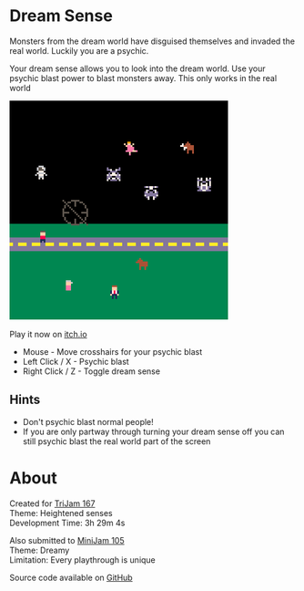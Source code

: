 # Dream Sense
Monsters from the dream world have disguised themselves and invaded the real world.
Luckily you are a psychic.

Your dream sense allows you to look into the dream world.
Use your psychic blast power to blast monsters away. This only works in the real world


[![A grassy field containing an old woman, a businessman, and a dog, and a black void containing an astronaut, a ballerina, a dog with a bone, and 3 monsters](images/cover.png)](https://caterpillargames.itch.io/dream-sense)

Play it now on [itch.io](https://caterpillargames.itch.io/dream-sense)

* Mouse - Move crosshairs for your psychic blast
* Left Click / X - Psychic blast
* Right Click / Z - Toggle dream sense

## Hints
* Don't psychic blast normal people!
* If you are only partway through turning your dream sense off you can still psychic blast the real world part of the screen


# About
Created for [TriJam 167](https://itch.io/jam/trijam-167/entries)  
Theme: Heightened senses  
Development Time: 3h 29m 4s  

Also submitted to [MiniJam 105](https://itch.io/jam/mini-jam-105-dreamy)  
Theme: Dreamy  
Limitation: Every playthrough is unique  




Source code available on [GitHub](https://github.com/CaterpillarGames/pico8-games/tree/master/carts/dream-sense)

<!--TODO ponder metadata-->

